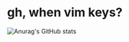 # gh, when vim keys?  
![Anurag's GitHub stats](https://github-readme-stats.vercel.app/api?username=hitchhooker&show_icons=true&theme=radical&count_private=true&layout=compact)
